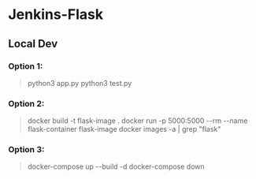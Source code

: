 # Jenkins-Flask

## Local Dev

### Option 1:

> python3 app.py
> python3 test.py

### Option 2:

> docker build -t flask-image .
> docker run -p 5000:5000 --rm --name flask-container flask-image
> docker images -a | grep "flask"

### Option 3:

> docker-compose up --build -d
> docker-compose down

